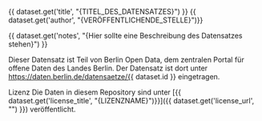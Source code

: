 {{ dataset.get('title', "{TITEL_DES_DATENSATZES}") }}
{{ dataset.get('author', "{VERÖFFENTLICHENDE_STELLE}")}}

{{ dataset.get('notes', "{Hier sollte eine Beschreibung des Datensatzes stehen}") }}

Dieser Datensatz ist Teil von Berlin Open Data, dem zentralen Portal für offene Daten des Landes Berlin. Der Datensatz ist dort unter https://daten.berlin.de/datensaetze/{{ dataset.id }} eingetragen.

Lizenz
Die Daten in diesem Repository sind unter [{{ dataset.get('license_title', "{LIZENZNAME}")}}]({{ dataset.get('license_url', "") }}) veröffentlicht.
